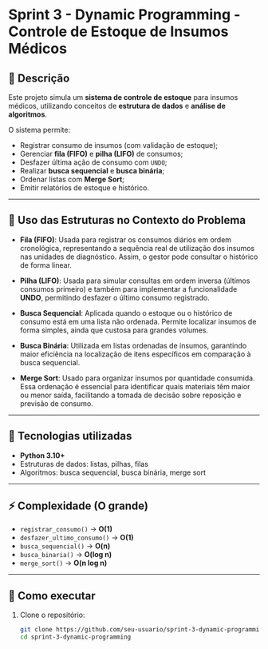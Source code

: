 # Sprint 3 - Dynamic Programming - Controle de Estoque de Insumos Médicos

## 📌 Descrição
Este projeto simula um **sistema de controle de estoque** para insumos médicos, utilizando conceitos de **estrutura de dados** e **análise de algoritmos**.

O sistema permite:
- Registrar consumo de insumos (com validação de estoque);
- Gerenciar **fila (FIFO)** e **pilha (LIFO)** de consumos;
- Desfazer última ação de consumo com `UNDO`;
- Realizar **busca sequencial** e **busca binária**;
- Ordenar listas com **Merge Sort**;
- Emitir relatórios de estoque e histórico.

---

## 🧩 Uso das Estruturas no Contexto do Problema

- **Fila (FIFO)**: Usada para registrar os consumos diários em ordem cronológica, representando a sequência real de utilização dos insumos nas unidades de diagnóstico. Assim, o gestor pode consultar o histórico de forma linear.

- **Pilha (LIFO)**: Usada para simular consultas em ordem inversa (últimos consumos primeiro) e também para implementar a funcionalidade **UNDO**, permitindo desfazer o último consumo registrado.

- **Busca Sequencial**: Aplicada quando o estoque ou o histórico de consumo está em uma lista não ordenada. Permite localizar insumos de forma simples, ainda que custosa para grandes volumes.

- **Busca Binária**: Utilizada em listas ordenadas de insumos, garantindo maior eficiência na localização de itens específicos em comparação à busca sequencial.

- **Merge Sort**: Usado para organizar insumos por quantidade consumida. Essa ordenação é essencial para identificar quais materiais têm maior ou menor saída, facilitando a tomada de decisão sobre reposição e previsão de consumo.

---

## 🚀 Tecnologias utilizadas
- **Python 3.10+**
- Estruturas de dados: listas, pilhas, filas
- Algoritmos: busca sequencial, busca binária, merge sort

---

## ⚡ Complexidade (O grande)
- `registrar_consumo()` → **O(1)**  
- `desfazer_ultimo_consumo()` → **O(1)**  
- `busca_sequencial()` → **O(n)**  
- `busca_binaria()` → **O(log n)**  
- `merge_sort()` → **O(n log n)**  

---

## 📜 Como executar
1. Clone o repositório:
   ```bash
   git clone https://github.com/seu-usuario/sprint-3-dynamic-programming.git
   cd sprint-3-dynamic-programming

